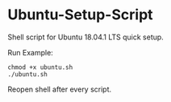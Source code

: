 # Ubuntu-Setup-Script

Shell script for Ubuntu 18.04.1 LTS quick setup.

Run Example:

    chmod +x ubuntu.sh
    ./ubuntu.sh

Reopen shell after every script.
